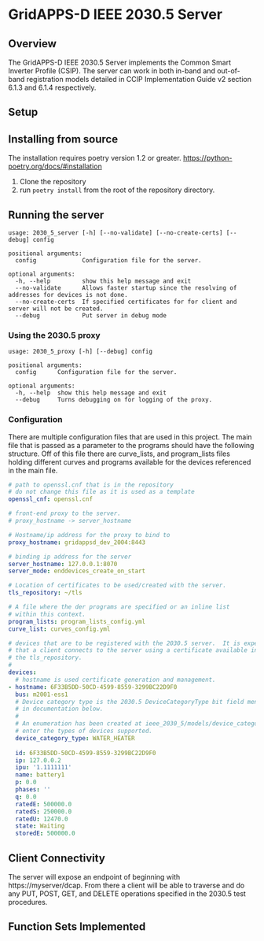 # GridAPPS-D IEEE 2030.5 Server

## Overview

The GridAPPS-D IEEE 2030.5 Server implements the Common Smart Inverter Profile (CSIP).  The server
can work in both in-band and out-of-band registration models detailed in  CCIP Implementation Guide v2 
section 6.1.3 and 6.1.4 respectively.  

## Setup

## Installing from source

The installation requires poetry version 1.2 or greater.  https://python-poetry.org/docs/#installation

 1. Clone the repository
 2. run `poetry install` from the root of the repository directory.

## Running the server

```commandline
usage: 2030_5_server [-h] [--no-validate] [--no-create-certs] [--debug] config

positional arguments:
  config             Configuration file for the server.

optional arguments:
  -h, --help         show this help message and exit
  --no-validate      Allows faster startup since the resolving of addresses for devices is not done.
  --no-create-certs  If specified certificates for for client and server will not be created.
  --debug            Put server in debug mode
```

### Using the 2030.5 proxy

```commandline
usage: 2030_5_proxy [-h] [--debug] config

positional arguments:
  config      Configuration file for the server.

optional arguments:
  -h, --help  show this help message and exit
  --debug     Turns debugging on for logging of the proxy.
```

### Configuration

There are multiple configuration files that are used in this project.  The main file that is passed as a parameter
to the programs should have the following structure.  Off of this file there are curve_lists, and program_lists files
holding different curves and programs available for the devices referenced in the main file.

```yaml
# path to openssl.cnf that is in the repository
# do not change this file as it is used as a template
openssl_cnf: openssl.cnf

# front-end proxy to the server.
# proxy_hostname -> server_hostname

# Hostname/ip address for the proxy to bind to
proxy_hostname: gridappsd_dev_2004:8443

# binding ip address for the server
server_hostname: 127.0.0.1:8070
server_mode: enddevices_create_on_start

# Location of certificates to be used/created with the server.
tls_repository: ~/tls

# A file where the der programs are specified or an inline list
# within this context.
program_lists: program_lists_config.yml
curve_list: curves_config.yml

# devices that are to be registered with the 2030.5 server.  It is expected
# that a client connects to the server using a certificate available in
# the tls_repository.
#
devices:
  # hostname is used certificate generation and management.
- hostname: 6F33B5DD-50CD-4599-8559-3299BC22D9F0
  bus: m2001-ess1  
  # Device category type is the 2030.5 DeviceCategoryType bit field mentioned
  # in documentation below.
  #
  # An enumeration has been created at ieee_2030_5/models/device_category.py for you to
  # enter the types of devices supported.
  device_category_type: WATER_HEATER
  
  id: 6F33B5DD-50CD-4599-8559-3299BC22D9F0
  ip: 127.0.0.2
  ipu: '1.1111111'
  name: battery1
  p: 0.0
  phases: ''
  q: 0.0
  ratedE: 500000.0
  ratedS: 250000.0
  ratedU: 12470.0
  state: Waiting
  storedE: 500000.0
```

## Client Connectivity

The server will expose an endpoint of beginning with https://myserver/dcap.  From there
a client will be able to traverse and do any PUT, POST, GET, and DELETE operations specified
in the 2030.5 test procedures.

## Function Sets Implemented
